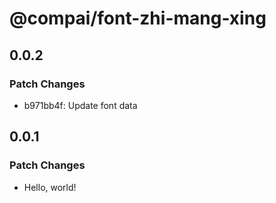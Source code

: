 # @compai/font-zhi-mang-xing

## 0.0.2

### Patch Changes

- b971bb4f: Update font data

## 0.0.1

### Patch Changes

- Hello, world!
